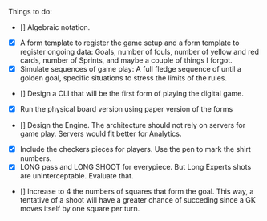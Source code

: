 Things to do: 
- [] Algebraic notation.
- [x] A form template to register the game setup and a form template to register ongoing data: Goals, number of fouls, number of yellow and red cards, number of Sprints, and maybe a couple of things I forgot.
- [x] Simulate sequences of game play: A full fledge sequence of until a golden goal, specific situations to stress the limits of the rules.
- [] Design a CLI that will be the first form of playing the digital game. 
- [x] Run the physical board version using paper version of the forms 
- [] Design the Engine. The architecture should not rely on servers for game play. Servers would fit better for Analytics. 
- [x] Include the checkers pieces for players. Use the pen to mark the shirt numbers.
- [x] LONG pass and LONG SHOOT for everypiece. But Long Experts shots are uninterceptable. Evaluate that.
- [] Increase to 4 the numbers of squares that form the goal. This way, a tentative of a shoot will have a greater chance of succeding since a GK moves itself by one square per turn.
